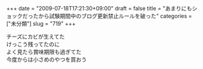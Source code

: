 +++
date = "2009-07-18T17:21:30+09:00"
draft = false
title = "あまりにもショックだったから試験期間中のブログ更新禁止ルールを破った"
categories = ["未分類"]
slug = "719"
+++

<p>チーズにカビが生えてた<br />けっこう残ってたのに<br />よく見たら賞味期限も過ぎてた<br />今度からは小さめのやつを買おう</p>


